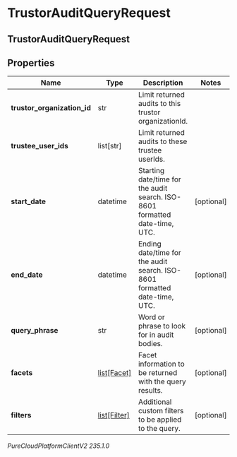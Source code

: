 # TrustorAuditQueryRequest

## TrustorAuditQueryRequest

## Properties

|Name | Type | Description | Notes|
|------------ | ------------- | ------------- | -------------|
| **trustor_organization_id** | str | Limit returned audits to this trustor organizationId. | |
| **trustee_user_ids** | list[str] | Limit returned audits to these trustee userIds. | |
| **start_date** | datetime | Starting date/time for the audit search. ISO-8601 formatted date-time, UTC. | [optional] |
| **end_date** | datetime | Ending date/time for the audit search. ISO-8601 formatted date-time, UTC. | [optional] |
| **query_phrase** | str | Word or phrase to look for in audit bodies. | [optional] |
| **facets** | [list[Facet]](Facet) | Facet information to be returned with the query results. | [optional] |
| **filters** | [list[Filter]](Filter) | Additional custom filters to be applied to the query. | [optional] |



_PureCloudPlatformClientV2 235.1.0_
